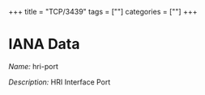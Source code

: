 +++
title = "TCP/3439"
tags = [""]
categories = [""]
+++

# IANA Data

_Name:_ hri-port

_Description:_ HRI Interface Port

